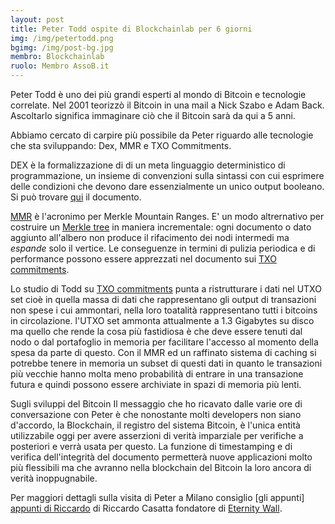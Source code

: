 ```yaml
---
layout: post
title: Peter Todd ospite di Blockchainlab per 6 giorni
img: /img/petertodd.png
bgimg: /img/post-bg.jpg
membro: Blockchainlab
ruolo: Membro AssoB.it
---
```


Peter Todd è uno dei più grandi esperti al mondo di Bitcoin e tecnologie correlate.
Nel 2001 teorizzò il Bitcoin in una mail a Nick Szabo e Adam Back.
Ascoltarlo significa immaginare ciò che il Bitcoin sarà da qui a 5 anni.

<!-- more -->

Abbiamo cercato di carpire più possibile da Peter riguardo alle tecnologie che
sta sviluppando: Dex, MMR e TXO Commitments.

DEX è la formalizzazione di di un meta linguaggio deterministico di
programmazione, un insieme di convenzioni sulla sintassi con cui esprimere
delle condizioni che devono dare essenzialmente un unico output booleano. Si
può trovare [qui][DEX] il documento.

[MMR][] è l'acronimo per Merkle Mountain Ranges. E' un modo altrernativo per
costruire un [Merkle tree][] in maniera incrementale: ogni documento o dato
aggiunto all'albero non produce il rifacimento dei nodi intermedi ma *espande*
solo il vertice. Le conseguenze in termini di pulizia periodica e di performance
possono essere apprezzati nel documento sui [TXO commitments][].


Lo studio di Todd su [TXO commitments][] punta a ristrutturare i dati nel
UTXO set cioè in quella massa di dati che rappresentano gli output di
transazioni non spese i cui ammontari, nella loro toatalità rappresentano tutti
i bitcoins in circolazione.
l'UTXO set ammonta attualmente a 1.3 Gigabytes su disco ma quello
che rende la cosa più fastidiosa è che deve essere tenuti dal nodo o dal
portafoglio in memoria per facilitare l'accesso al momento della spesa da parte
di questo. Con il MMR ed un raffinato sistema di caching si potrebbe tenere in
memoria un subset di questi dati in quanto le transazioni più vecchie hanno
molta meno probabilità di entrare in una transazione futura e quindi possono
essere archiviate in spazi di memoria più lenti.

Sugli sviluppi del Bitcoin Il messaggio che ho ricavato dalle varie ore
di conversazione con Peter è che
nonostante molti developers non siano d'accordo, la Blockchain, il registro del
sistema Bitcoin, è l'unica entità utilizzabile oggi per avere asserzioni di
verità imparziale per verifiche a posteriori e verrà usata per questo.
La funzione di timestamping e di verifica dell'integrità del
documento permetterà nuove applicazioni molto più flessibili ma che avranno
nella blockchain del Bitcoin la loro ancora di verità inoppugnabile.

Per maggiori dettagli sulla visita di Peter a Milano consiglio [gli appunti]
[appunti di Riccardo] di
Riccardo Casatta fondatore di [Eternity Wall](http://eternitywall.it).



[DEX]: https://github.com/WebOfTrustInfo/ID2020DesignWorkshop/blob/master/topics-and-advance-readings/DexPredicatesForSmarterSigs.md
[MMR]: https://github.com/opentimestamps/opentimestamps-server/blob/master/doc/merkle-mountain-range.md
[Merkle tree]: https://en.wikipedia.org/wiki/Merkle_tree
[TXO commitments]: https://petertodd.org/2016/delayed-txo-commitments
[appunti di Riccardo]: http://riccardo.casatta.it/2016/05/31/notes-on-peter-todd-arguments/
